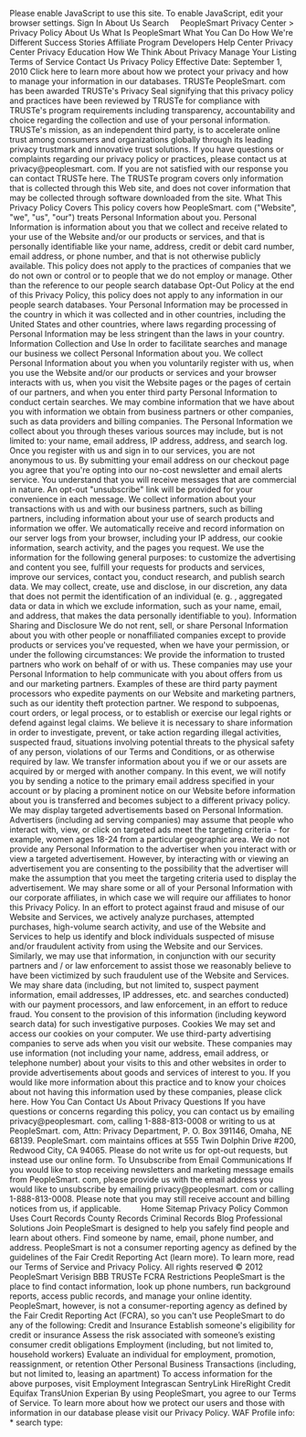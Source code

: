 Please enable JavaScript to use this site. To enable JavaScript, edit your browser settings. Sign In About Us Search     PeopleSmart Privacy Center > Privacy Policy About Us What Is PeopleSmart What You Can Do How We're Different Success Stories Affiliate Program Developers Help Center Privacy Center Privacy Education How We Think About Privacy Manage Your Listing Terms of Service Contact Us Privacy Policy Effective Date: September 1, 2010 Click here to learn more about how we protect your privacy and how to manage your information in our databases. TRUSTe PeopleSmart. com has been awarded TRUSTe's Privacy Seal signifying that this privacy policy and practices have been reviewed by TRUSTe for compliance with TRUSTe's program requirements including transparency, accountability and choice regarding the collection and use of your personal information. TRUSTe's mission, as an independent third party, is to accelerate online trust among consumers and organizations globally through its leading privacy trustmark and innovative trust solutions. If you have questions or complaints regarding our privacy policy or practices, please contact us at privacy@peoplesmart. com. If you are not satisfied with our response you can contact TRUSTe here. The TRUSTe program covers only information that is collected through this Web site, and does not cover information that may be collected through software downloaded from the site. What This Privacy Policy Covers This policy covers how PeopleSmart. com ("Website", "we", "us", "our") treats Personal Information about you. Personal Information is information about you that we collect and receive related to your use of the Website and/or our products or services, and that is personally identifiable like your name, address, credit or debit card number, email address, or phone number, and that is not otherwise publicly available. This policy does not apply to the practices of companies that we do not own or control or to people that we do not employ or manage. Other than the reference to our people search database Opt-Out Policy at the end of this Privacy Policy, this policy does not apply to any information in our people search databases. Your Personal Information may be processed in the country in which it was collected and in other countries, including the United States and other countries, where laws regarding processing of Personal Information may be less stringent than the laws in your country. Information Collection and Use In order to facilitate searches and manage our business we collect Personal Information about you. We collect Personal Information about you when you voluntarily register with us, when you use the Website and/or our products or services and your browser interacts with us, when you visit the Website pages or the pages of certain of our partners, and when you enter third party Personal Information to conduct certain searches. We may combine information that we have about you with information we obtain from business partners or other companies, such as data providers and billing companies. The Personal Information we collect about you through theses various sources may include, but is not limited to: your name, email address, IP address, address, and search log. Once you register with us and sign in to our services, you are not anonymous to us. By submitting your email address on our checkout page you agree that you're opting into our no-cost newsletter and email alerts service. You understand that you will receive messages that are commercial in nature. An opt-out "unsubscribe" link will be provided for your convenience in each message. We collect information about your transactions with us and with our business partners, such as billing partners, including information about your use of search products and information we offer. We automatically receive and record information on our server logs from your browser, including your IP address, our cookie information, search activity, and the pages you request. We use the information for the following general purposes: to customize the advertising and content you see, fulfill your requests for products and services, improve our services, contact you, conduct research, and publish search data. We may collect, create, use and disclose, in our discretion, any data that does not permit the identification of an individual (e. g. , aggregated data or data in which we exclude information, such as your name, email, and address, that makes the data personally identifiable to you). Information Sharing and Disclosure We do not rent, sell, or share Personal Information about you with other people or nonaffiliated companies except to provide products or services you've requested, when we have your permission, or under the following circumstances: We provide the information to trusted partners who work on behalf of or with us. These companies may use your Personal Information to help communicate with you about offers from us and our marketing partners. Examples of these are third party payment processors who expedite payments on our Website and marketing partners, such as our identity theft protection partner. We respond to subpoenas, court orders, or legal process, or to establish or exercise our legal rights or defend against legal claims. We believe it is necessary to share information in order to investigate, prevent, or take action regarding illegal activities, suspected fraud, situations involving potential threats to the physical safety of any person, violations of our Terms and Conditions, or as otherwise required by law. We transfer information about you if we or our assets are acquired by or merged with another company. In this event, we will notify you by sending a notice to the primary email address specified in your account or by placing a prominent notice on our Website before information about you is transferred and becomes subject to a different privacy policy. We may display targeted advertisements based on Personal Information. Advertisers (including ad serving companies) may assume that people who interact with, view, or click on targeted ads meet the targeting criteria - for example, women ages 18-24 from a particular geographic area. We do not provide any Personal Information to the advertiser when you interact with or view a targeted advertisement. However, by interacting with or viewing an advertisement you are consenting to the possibility that the advertiser will make the assumption that you meet the targeting criteria used to display the advertisement. We may share some or all of your Personal Information with our corporate affiliates, in which case we will require our affiliates to honor this Privacy Policy. In an effort to protect against fraud and misuse of our Website and Services, we actively analyze purchases, attempted purchases, high-volume search activity, and use of the Website and Services to help us identify and block individuals suspected of misuse and/or fraudulent activity from using the Website and our Services. Similarly, we may use that information, in conjunction with our security partners and / or law enforcement to assist those we reasonably believe to have been victimized by such fraudulent use of the Website and Services. We may share data (including, but not limited to, suspect payment information, email addresses, IP addresses, etc. and searches conducted) with our payment processors, and law enforcement, in an effort to reduce fraud. You consent to the provision of this information (including keyword search data) for such investigative purposes. Cookies We may set and access our cookies on your computer. We use third-party advertising companies to serve ads when you visit our website. These companies may use information (not including your name, address, email address, or telephone number) about your visits to this and other websites in order to provide advertisements about goods and services of interest to you. If you would like more information about this practice and to know your choices about not having this information used by these companies, please click here. How You Can Contact Us About Privacy Questions If you have questions or concerns regarding this policy, you can contact us by emailing privacy@peoplesmart. com, calling 1-888-813-0008 or writing to us at PeopleSmart. com, Attn: Privacy Department, P. O. Box 391146, Omaha, NE 68139. PeopleSmart. com maintains offices at 555 Twin Dolphin Drive #200, Redwood City, CA 94065. Please do not write us for opt-out requests, but instead use our online form. To Unsubscribe from Email Communications If you would like to stop receiving newsletters and marketing message emails from PeopleSmart. com, please provide us with the email address you would like to unsubscribe by emailing privacy@peoplesmart. com or calling 1-888-813-0008. Please note that you may still receive account and billing notices from us, if applicable.         Home Sitemap Privacy Policy Common Uses Court Records County Records Criminal Records Blog Professional Solutions Join PeopleSmart is designed to help you safely find people and learn about others. Find someone by name, email, phone number, and address. PeopleSmart is not a consumer reporting agency as defined by the guidelines of the Fair Credit Reporting Act (learn more). To learn more, read our Terms of Service and Privacy Policy. All rights reserved © 2012 PeopleSmart Verisign BBB TRUSTe FCRA Restrictions PeopleSmart is the place to find contact information, look up phone numbers, run background reports, access public records, and manage your online identity. PeopleSmart, however, is not a consumer-reporting agency as defined by the Fair Credit Reporting Act (FCRA), so you can't use PeopleSmart to do any of the following: Credit and Insurance Establish someone's eligibility for credit or insurance Assess the risk associated with someone’s existing consumer credit obligations Employment (including, but not limited to, household workers) Evaluate an individual for employment, promotion, reassignment, or retention Other Personal Business Transactions (including, but not limited to, leasing an apartment) To access information for the above purposes, visit Employment Integrascan SentryLink HireRight Credit Equifax TransUnion Experian By using PeopleSmart, you agree to our Terms of Service. To learn more about how we protect our users and those with information in our database please visit our Privacy Policy. WAF Profile info: \* search type: